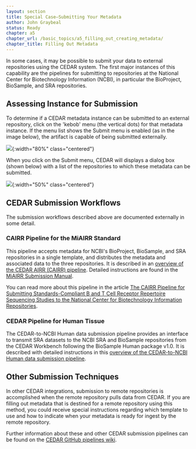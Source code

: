 ```yaml
---
layout: section
title: Special Case—Submitting Your Metadata
author: John Graybeal
status: Ready
chapter: a5
chapter_url: /basic_topics/a5_filling_out_creating_metadata/
chapter_title: Filling Out Metadata
---
```


In some cases, it may be possible to submit your data to external repositories
using the CEDAR system. 
The first major instances of this capability are the pipelines for submitting to repositories
at the National Center for Biotechnology Information (NCBI), 
in particular the BioProject, BioSample, and SRA repositories.

## **Assessing Instance for Submission** 

To determine if a CEDAR metadata instance can be submitted to an external repository,
click on the 'kebob' menu (the vertical dots) for that metadata instance. 
If the menu list shows the Submit menu is enabled (as in the image below),
the artifact is capable of being submitted externally.

![](https://github.com/metadatacenter/cedar-manual/raw/master/docs/assets/imgs/submit-metadata-externally-menu-20191126.png){:width="80%" class="centered"}

When you click on the Submit menu, CEDAR will displays a dialog box (shown below) with a list of the repositories to which these metadata can be submitted. 

![](https://github.com/metadatacenter/cedar-manual/raw/master/docs/assets/imgs/submit-metadata-externally-dialog-box-20191126.png){:width="50%" class="centered"}

## **CEDAR Submission Workflows**

The submission workflows described above are documented externally in some detail.

### CAIRR Pipeline for the MiAIRR Standard

This pipeline accepts metadata for NCBI's BioProject, BioSample, and SRA repositories
in a single template, and distributes the metadata and associated data to the three repositories.
It is described in an [overview of the CEDAR AIRR (CAIRR) pipeline](http://docs.airr-community.org/en/latest/cairr/overview.html).
Detailed instructions are found in the [MiAIRR Submission Manual](http://docs.airr-community.org/en/latest/miairr/manual_miairr_ncbi.html#miairr-ncbi-submission-manual-option-1).

You can read more about this pipeline in the article [The CAIRR Pipeline for Submitting Standards-Compliant B and T Cell Receptor Repertoire Sequencing Studies to the National Center for Biotechnology Information Repositories](https://www.ncbi.nlm.nih.gov/pmc/articles/PMC6105692/).

### CEDAR Pipeline for Human Tissue

The CEDAR-to-NCBI Human data submission pipeline provides an interface to transmit SRA datasets to the NCBI SRA and BioSample repositories from the CEDAR Workbench following the BioSample Human package v1.0.
It is described with detailed instructions in this [overview of the CEDAR-to-NCBI Human data submission pipeline](https://github.com/metadatacenter/pipelines/wiki/CEDAR_to_NCBI_Human-Pipeline).

## Other Submission Techniques

In other CEDAR integrations, submission to remote repositories is accomplished when
the remote repository pulls data from CEDAR. 
If you are filling out metadata that is destined for a remote repository using this method,
you could receive special instructions regarding which template to use and how to 
indicate when your metadata is ready for ingest by the remote repository.

Further information about these and other CEDAR submission pipelines can be found on the [CEDAR GitHub pipelines wiki](https://github.com/metadatacenter/pipelines/wiki).






